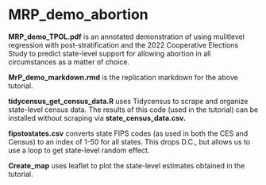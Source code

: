 # MRP_demo_abortion

**MRP_demo_TPOL.pdf** is an annotated demonstration of using mulitlevel regression with post-stratification and the 2022 Cooperative Elections Study to predict state-level support for allowing abortion in all circumstances as a matter of choice.

**MrP_demo_markdown.rmd** is the replication markdown for the above tutorial. 

**tidycensus_get_census_data.R** uses Tidycensus to scrape and organize state-level census data. The results of this code (used in the tutorial) can be installed without scraping via **state_census_data.csv.**

**fipstostates.csv** converts state FIPS codes (as used in both the CES and Census) to an index of 1-50 for all states. This drops D.C., but allows us to use a loop to get state-level random effect.

**Create_map** uses leaflet to plot the state-level estimates obtained in the tutorial. 
